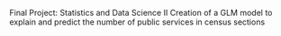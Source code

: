 Final Project: Statistics and Data Science II
Creation of a GLM model to explain and predict the number of public services in census sections
